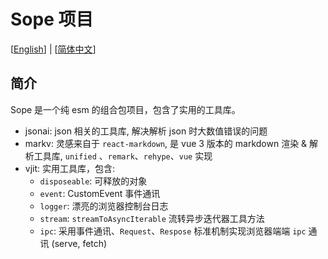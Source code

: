 # Sope 项目

[[English](README.md)] | [[简体中文](README_cn.md)]

## 简介

Sope 是一个纯 esm 的组合包项目，包含了实用的工具库。

- jsonai: json 相关的工具库, 解决解析 json 时大数值错误的问题
- markv: 灵感来自于 `react-markdown`, 是 vue 3 版本的 markdown 渲染 & 解析工具库, `unified` 、`remark`、`rehype`、`vue` 实现
- vjit: 实用工具库，包含:
  - `disposeable`: 可释放的对象
  - `event`: CustomEvent 事件通讯
  - `logger`: 漂亮的浏览器控制台日志
  - `stream`: `streamToAsyncIterable` 流转异步迭代器工具方法
  - `ipc`: 采用事件通讯、`Request`、`Respose` 标准机制实现浏览器端端 `ipc` 通讯 (serve, fetch)
